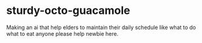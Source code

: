 # sturdy-octo-guacamole
Making an ai that help elders to maintain their daily schedule like what to do what to eat anyone please help newbie here.
